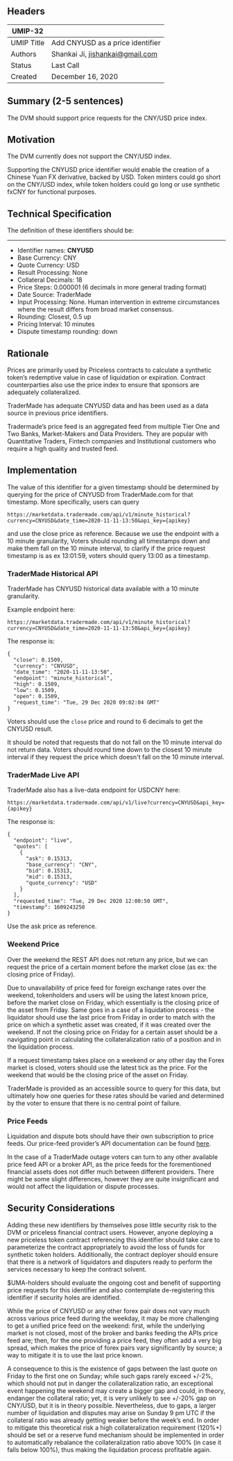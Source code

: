## Headers
| UMIP-32     |                                                                                                                                          |
|------------|------------------------------------------------------------------------------------------------------------------------------------------|
| UMIP Title | Add CNYUSD as a price identifier              |
| Authors    | Shankai Ji, jishankai@gmail.com |
| Status     | Last Call                                                                                                                                  |
| Created    | December 16, 2020                                                                                                                           |

## Summary (2-5 sentences)
The DVM should support price requests for the CNY/USD price index. 


## Motivation
The DVM currently does not support the CNY/USD index.

Supporting the CNYUSD price identifier would enable the creation of a Chinese Yuan FX derivative, backed by USD. Token minters could go short on the CNY/USD index, while token holders could go long or use synthetic fxCNY for functional purposes.

## Technical Specification
The definition of these identifiers should be:

-----------------------------------------
- Identifier names: **CNYUSD**
- Base Currency: CNY
- Quote Currency: USD
- Result Processing: None
- Collateral Decimals: 18
- Price Steps: 0.000001 (6 decimals in more general trading format)
- Date Source: TraderMade
- Input Processing: None. Human intervention in extreme circumstances where the result differs from broad market consensus.
- Rounding: Closest, 0.5 up
- Pricing Interval: 10 minutes
- Dispute timestamp rounding: down


## Rationale
Prices are primarily used by Priceless contracts to calculate a synthetic token’s redemptive value in case of liquidation or expiration. Contract counterparties also use the price index to ensure that sponsors are adequately collateralized. 

TraderMade has adequate CNYUSD data and has been used as a data source in previous price identifiers.

Tradermade’s price feed is an aggregated feed from multiple Tier One and Two Banks, Market-Makers and Data Providers. They are popular with Quantitative Traders, Fintech companies and Institutional customers who require a high quality and trusted feed.


## Implementation
The value of this identifier for a given timestamp should be determined by querying for the price of CNYUSD from TraderMade.com for that timestamp. More specifically, users can query 
```
https://marketdata.tradermade.com/api/v1/minute_historical?currency=CNYUSD&date_time=2020-11-11-13:50&api_key={apikey}
```
and use the close price as reference. Because we use the endpoint with a 10 minute granularity, Voters should rounding all timestamps down and make them fall on the 10 minute interval, to clarify if the price request timestamp is as ex 13:01:59, voters should query 13:00 as a timestamp.

### TraderMade Historical API
TraderMade has CNYUSD historical data available with a 10 minute granularity. 

Example endpoint here: 
```
https://marketdata.tradermade.com/api/v1/minute_historical?currency=CNYUSD&date_time=2020-11-11-13:50&api_key={apikey}
```

The response is:
```
{
  "close": 0.1509, 
  "currency": "CNYUSD", 
  "date_time": "2020-11-11-13:50", 
  "endpoint": "minute_historical", 
  "high": 0.1509, 
  "low": 0.1509, 
  "open": 0.1509, 
  "request_time": "Tue, 29 Dec 2020 09:02:04 GMT"
}
```
Voters should use the `close` price and round to 6 decimals to get the CNYUSD result.

It should be noted that requests that do not fall on the 10 minute interval do not return data. Voters should round time down to the closest 10 minute interval if they request the price which doesn't fall on the 10 minute interval.

### TraderMade Live API

TraderMade also has a live-data endpoint for USDCNY here:
```
https://marketdata.tradermade.com/api/v1/live?currency=CNYUSD&api_key={apikey}
```

The response is:
```
{
  "endpoint": "live", 
  "quotes": [
    {
      "ask": 0.15313, 
      "base_currency": "CNY", 
      "bid": 0.15313, 
      "mid": 0.15313, 
      "quote_currency": "USD"
    }
  ], 
  "requested_time": "Tue, 29 Dec 2020 12:00:50 GMT", 
  "timestamp": 1609243250
}
```
Use the ask price as reference.

### Weekend Price
Over the weekend the REST API does not return any price, but we can request the price of a certain moment before the market close (as ex: the closing price of Friday).

Due to unavailability of price feed for foreign exchange rates over the weekend, tokenholders and users will be using the latest known price, before the market close on Friday, which essentially is the closing price of the asset from Friday. Same goes in a case of a liquidation process - the liquidator should use the last price from Friday in order to match with the price on which a synthetic asset was created, if it was created over the weekend. If not the closing price on Friday for a certain asset should be a navigating point in calculating the collateralization ratio of a position and in the liquidation process.

If a request timestamp takes place on a weekend or any other day the Forex market is closed, voters should use the latest tick as the price. For the weekend that would be the closing price of the asset on Friday.

TraderMade is provided as an accessible source to query for this data, but ultimately how one queries for these rates should be varied and determined by the voter to ensure that there is no central point of failure.

### Price Feeds
Liquidation and dispute bots should have their own subscription to price feeds. Our price-feed provider’s API documentation can be found [here](https://marketdata.tradermade.com/documentation).

In the case of a TraderMade outage voters can turn to any other available price feed API or a broker API, as the price feeds for the forementioned financial assets does not differ much between different providers. There might be some slight differences, however they are quite insignificant and would not affect the liquidation or dispute processes. 


## Security Considerations
Adding these new identifiers by themselves pose little security risk to the DVM or priceless financial contract users. However, anyone deploying a new priceless token contract referencing this identifier should take care to parameterize the contract appropriately to avoid the loss of funds for synthetic token holders. Additionally, the contract deployer should ensure that there is a network of liquidators and disputers ready to perform the services necessary to keep the contract solvent.

 $UMA-holders should evaluate the ongoing cost and benefit of supporting price requests for this identifier and also contemplate de-registering this identifier if security holes are identified.
 
 While the price of CNYUSD or any other forex pair does not vary much across various price feed during the weekday, it may be more challenging to get a unified price feed on the weekend: first, while the underlying market is not closed, most of the broker and banks feeding the APIs price feed are; then, for the one providing a price feed, they often add a very big spread, which makes the price of forex pairs vary significantly by source; a way to mitigate it is to use the last price known.

A consequence to this is the existence of gaps between the last quote on Friday to the first one on Sunday; while such gaps rarely exceed +/-2%, which should not put in danger the collateralization ratio, an exceptional event happening the weekend may create a bigger gap and could, in theory, endanger the collateral ratio; yet, it is very unlikely to see +/-20% gap on CNY/USD, but it is in theory possible. Nevertheless, due to gaps, a larger number of liquidation and disputes may arise on Sunday 9 pm UTC if the collateral ratio was already getting weaker before the week’s end. In order to mitigate this theoretical risk a high collateralization requirement (120%+) should be set or a reserve fund mechanism should be implemented in order to automatically rebalance the collateralization ratio above 100% (in case it falls below 100%), thus making the liquidation process profitable again.
